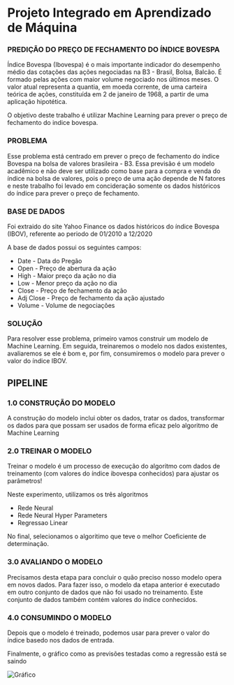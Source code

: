 # Projeto Integrado em Aprendizado de Máquina

### PREDIÇÃO DO PREÇO DE FECHAMENTO DO ÍNDICE BOVESPA

Índice Bovespa (Ibovespa) é o mais importante indicador do desempenho médio das cotações das ações negociadas na B3 - Brasil, Bolsa, Balcão. É formado pelas ações com maior volume negociado nos últimos meses. O valor atual representa a quantia, em moeda corrente, de uma carteira teórica de ações, constituída em 2 de janeiro de 1968, a partir de uma aplicação hipotética.


O objetivo deste trabalho é utilizar Machine Learning para prever o preço de fechamento do indice bovespa.

### PROBLEMA

Esse problema está centrado em prever o preço de fechamento do índice Bovespa na bolsa de valores brasileira - B3.
Essa previsão é um modelo acadêmico e não deve ser utilizado como base para a compra e venda do índice na bolsa de valores, pois o preço de uma ação
depende de N fatores e neste trabalho foi levado em concideração somente os dados históricos do índice para prever o preço de fechamento.

### BASE DE DADOS

Foi extraido do site Yahoo Finance os dados históricos do índice Bovespa (IBOV), referente ao periodo de 01/2010 a 12/2020

A base de dados possui os seguintes campos:


<ul>
  <li>Date - Data do Pregão</li>
  <li>Open - Preço de abertura da ação</li>
  <li>High - Maior preço da ação no dia</li>
  <li>Low  - Menor preço da ação no dia </li>
  <li>Close - Preço de fechamento da ação</li>
  <li>Adj Close - Preço de fechamento da ação ajustado</li>
  <li>Volume - Volume de negociações</li>
</ul>


### SOLUÇÃO

Para resolver esse problema, primeiro vamos construir um modelo de Machine Learning. Em seguida, treinaremos o modelo nos dados existentes, avaliaremos se ele é bom e, por fim, consumiremos o modelo para prever o valor do índice IBOV.

## PIPELINE

### 1.0 CONSTRUÇÃO DO MODELO

A construção do modelo inclui obter os dados, tratar os dados, transformar os dados para que possam ser usados de forma eficaz pelo algoritmo de Machine Learning

### 2.0 TREINAR O MODELO

Treinar o modelo é um processo de execução do algoritmo com dados de treinamento (com valores do índice ibovespa conhecidos) para ajustar os parâmetros!

Neste experimento, utilizamos os três algoritmos

<ul>
  <li>Rede Neural</li>  
  <li>Rede Neural Hyper Parameters</li>
  <li>Regressao Linear</li>  
</ul>

No final, selecionamos o algoritimo que teve o melhor Coeficiente de determinação.

### 3.0 AVALIANDO O MODELO

Precisamos desta etapa para concluir o quão preciso nosso modelo opera em novos dados. Para fazer isso, o modelo da etapa anterior é executado em outro conjunto de dados que não foi usado no treinamento. Este conjunto de dados também contém valores do índice conhecidos.

### 4.0 CONSUMINDO O MODELO

Depois que o modelo é treinado, podemos usar para prever o valor do índice basedo nos dados de entrada.

Finalmente, o gráfico como as previsões testadas como a regressão está se saindo

![Gráfico](https://user-images.githubusercontent.com/33094333/102024245-ac851880-3d6f-11eb-9655-d05e1281a3ad.JPG?raw=true)
